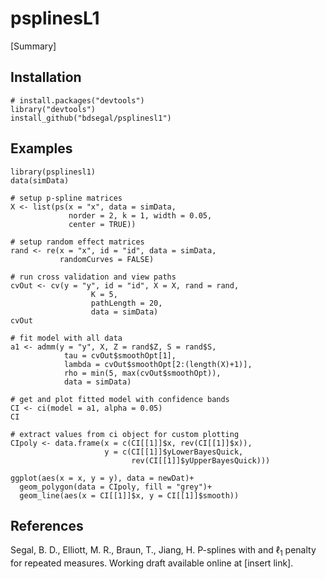 # psplinesL1
[Summary]

## Installation

```{r}
# install.packages("devtools")
library("devtools")
install_github("bdsegal/psplinesl1")
```

## Examples

```{r}
library(psplinesl1)
data(simData)

# setup p-spline matrices
X <- list(ps(x = "x", data = simData, 
             norder = 2, k = 1, width = 0.05,
             center = TRUE))

# setup random effect matrices
rand <- re(x = "x", id = "id", data = simData,
           randomCurves = FALSE)

# run cross validation and view paths
cvOut <- cv(y = "y", id = "id", X = X, rand = rand,
                  K = 5,
                  pathLength = 20,
                  data = simData)
cvOut

# fit model with all data
a1 <- admm(y = "y", X, Z = rand$Z, S = rand$S,
            tau = cvOut$smoothOpt[1],
            lambda = cvOut$smoothOpt[2:(length(X)+1)],
            rho = min(5, max(cvOut$smoothOpt)),
            data = simData)

# get and plot fitted model with confidence bands
CI <- ci(model = a1, alpha = 0.05)
CI

# extract values from ci object for custom plotting
CIpoly <- data.frame(x = c(CI[[1]]$x, rev(CI[[1]]$x)), 
                     y = c(CI[[1]]$yLowerBayesQuick, 
                           rev(CI[[1]]$yUpperBayesQuick)))

ggplot(aes(x = x, y = y), data = newDat)+
  geom_polygon(data = CIpoly, fill = "grey")+
  geom_line(aes(x = CI[[1]]$x, y = CI[[1]]$smooth))
```

## References

Segal, B. D., Elliott, M. R., Braun, T., Jiang, H. P-splines with and $\ell_1$ penalty for repeated measures. Working draft available online at [insert link].